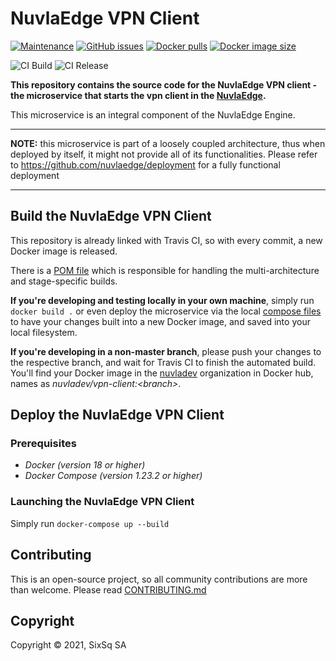 # NuvlaEdge VPN Client

[![Maintenance](https://img.shields.io/badge/Maintained%3F-yes-green.svg?style=for-the-badge)](https://github.com/nuvlaedge/vpn-client/graphs/commit-activity)
[![GitHub issues](https://img.shields.io/github/issues/nuvlaedge/vpn-client?style=for-the-badge&logo=github&logoColor=white)](https://GitHub.com/nuvlaedge/vpn-client/issues/)
[![Docker pulls](https://img.shields.io/docker/pulls/nuvlaedge/vpn-client?style=for-the-badge&logo=Docker&logoColor=white)](https://cloud.docker.com/u/nuvlaedge/repository/docker/nuvlaedge/vpn-client)
[![Docker image size](https://img.shields.io/docker/image-size/nuvladev/vpn-client/master?logo=docker&logoColor=white&style=for-the-badge)](https://cloud.docker.com/u/nuvlaedge/repository/docker/nuvlaedge/vpn-client)


![CI Build](https://github.com/nuvlaedge/vpn-client/actions/workflows/main.yml/badge.svg)
![CI Release](https://github.com/nuvlaedge/vpn-client/actions/workflows/release.yml/badge.svg)


**This repository contains the source code for the NuvlaEdge VPN client - the microservice that starts the vpn client
 in the [NuvlaEdge](https://sixsq.com/nuvlaedge).**

This microservice is an integral component of the NuvlaEdge Engine.

---

**NOTE:** this microservice is part of a loosely coupled architecture, thus when deployed by itself, it might not provide all of its functionalities. Please refer to https://github.com/nuvlaedge/deployment for a fully functional deployment

---

## Build the NuvlaEdge VPN Client

This repository is already linked with Travis CI, so with every commit, a new Docker image is released.

There is a [POM file](pom.xml) which is responsible for handling the multi-architecture and stage-specific builds.

**If you're developing and testing locally in your own machine**, simply run `docker build .` or even deploy the microservice via the local [compose files](docker-compose.yml) to have your changes built into a new Docker image, and saved into your local filesystem.

**If you're developing in a non-master branch**, please push your changes to the respective branch, and wait for Travis CI to finish the automated build. You'll find your Docker image in the [nuvladev](https://hub.docker.com/u/nuvladev) organization in Docker hub, names as _nuvladev/vpn-client:\<branch\>_.

## Deploy the NuvlaEdge VPN Client


### Prerequisites

 - *Docker (version 18 or higher)*
 - *Docker Compose (version 1.23.2 or higher)*


### Launching the NuvlaEdge VPN Client

Simply run `docker-compose up --build`


## Contributing

This is an open-source project, so all community contributions are more than welcome. Please read [CONTRIBUTING.md](CONTRIBUTING.md)

## Copyright

Copyright &copy; 2021, SixSq SA

